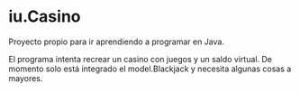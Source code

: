 # iu.Casino

Proyecto propio para ir aprendiendo a programar en Java.

El programa intenta recrear un casino con juegos y un saldo virtual. De momento solo está integrado el model.Blackjack y necesita algunas cosas a mayores.
